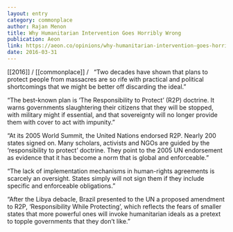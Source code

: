 ```yaml
---
layout: entry
category: commonplace
author: Rajan Menon
title: Why Humanitarian Intervention Goes Horribly Wrong
publication: Aeon
link: https://aeon.co/opinions/why-humanitarian-intervention-goes-horribly-wrong
date: 2016-03-31
---
```


[[2016]] / [[commonplace]] / 
 
“Two decades have shown that plans to protect people from massacres are so rife with practical and political shortcomings that we might be better off discarding the ideal.”

“The best-known plan is ‘The Responsibility to Protect’ (R2P) doctrine. It warns governments slaughtering their citizens that they will be stopped, with military might if essential, and that sovereignty will no longer provide them with cover to act with impunity.”

“At its 2005 World Summit, the United Nations endorsed R2P. Nearly 200 states signed on. Many scholars, activists and NGOs are guided by the ‘responsibility to protect’ doctrine. They point to the 2005 UN endorsement as evidence that it has become a norm that is global and enforceable.”

“The lack of implementation mechanisms in human-rights agreements is scarcely an oversight. States simply will not sign them if they include specific and enforceable obligations.”

“After the Libya debacle, Brazil presented to the UN a proposed amendment to R2P, ‘Responsibility While Protecting’, which reflects the fears of smaller states that more powerful ones will invoke humanitarian ideals as a pretext to topple governments that they don’t like.”

